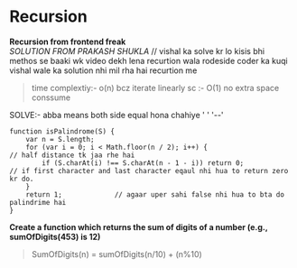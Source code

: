 # Recursion
**Recursion from frontend freak**         
*SOLUTION FROM PRAKASH SHUKLA*           //   vishal ka solve kr lo kisis bhi methos se baaki wk video dekh lena recurtion wala rodeside coder ka  kuqi vishal wale ka solution nhi mil rha hai  recurtion me
>  time complextiy:- o(n)  bcz iterate linearly
> sc :- O(1)     no extra space conssume

SOLVE:-   abba  means both side equal hona chahiye
          '  ' 
          '--' 
```             
function isPalindrome(S) {
    var n = S.length;
    for (var i = 0; i < Math.floor(n / 2); i++) {                          // half distance tk jaa rhe hai
        if (S.charAt(i) !== S.charAt(n - 1 - i)) return 0;                 // if first character and last character eqaul nhi hua to return zero  kr do.
    }
    return 1;             // agaar uper sahi false nhi hua to bta do palindrime hai
}

```
**Create a function which returns the sum of digits of a number (e.g., sumOfDigits(453) is 12)**
> SumOfDigits(n) = sumOfDigits(n/10) + (n%10)

```


